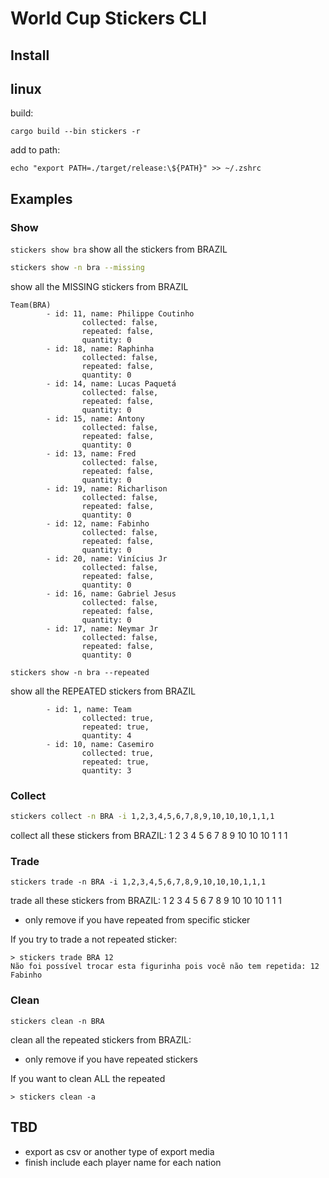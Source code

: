 # World Cup Stickers CLI

## Install 

## linux

build: 

```cargo build --bin stickers -r```

add to path: 

```echo "export PATH=./target/release:\${PATH}" >> ~/.zshrc```


## Examples

### Show
```stickers show bra``` 
show all the stickers from BRAZIL

```bash
stickers show -n bra --missing
```
show all the MISSING stickers from BRAZIL
```
Team(BRA)
        - id: 11, name: Philippe Coutinho 
                collected: false, 
                repeated: false, 
                quantity: 0
        - id: 18, name: Raphinha 
                collected: false, 
                repeated: false, 
                quantity: 0
        - id: 14, name: Lucas Paquetá 
                collected: false, 
                repeated: false, 
                quantity: 0
        - id: 15, name: Antony 
                collected: false, 
                repeated: false, 
                quantity: 0
        - id: 13, name: Fred 
                collected: false, 
                repeated: false, 
                quantity: 0
        - id: 19, name: Richarlison 
                collected: false, 
                repeated: false, 
                quantity: 0
        - id: 12, name: Fabinho 
                collected: false, 
                repeated: false, 
                quantity: 0
        - id: 20, name: Vinícius Jr 
                collected: false, 
                repeated: false, 
                quantity: 0
        - id: 16, name: Gabriel Jesus 
                collected: false, 
                repeated: false, 
                quantity: 0
        - id: 17, name: Neymar Jr 
                collected: false, 
                repeated: false, 
                quantity: 0
```


```shell
stickers show -n bra --repeated
```
show all the REPEATED stickers from BRAZIL
```Team(BRA)
        - id: 1, name: Team 
                collected: true, 
                repeated: true, 
                quantity: 4
        - id: 10, name: Casemiro 
                collected: true, 
                repeated: true, 
                quantity: 3
```


### Collect

```bash
stickers collect -n BRA -i 1,2,3,4,5,6,7,8,9,10,10,10,1,1,1
``` 
collect all these stickers from BRAZIL: 1 2 3 4 5 6 7 8 9 10 10 10 1 1 1


### Trade
```
stickers trade -n BRA -i 1,2,3,4,5,6,7,8,9,10,10,10,1,1,1
``` 

trade all these stickers from BRAZIL: 1 2 3 4 5 6 7 8 9 10 10 10 1 1 1
- only remove if you have repeated from specific sticker

If you try to trade a not repeated sticker:
```
> stickers trade BRA 12
Não foi possível trocar esta figurinha pois você não tem repetida: 12 Fabinho
```


### Clean
```
stickers clean -n BRA
``` 

clean all the repeated stickers from BRAZIL:
- only remove if you have repeated stickers

If you want to clean ALL the repeated
```
> stickers clean -a
```

## TBD
- export as csv or another type of export media
- finish include each player name for each nation
